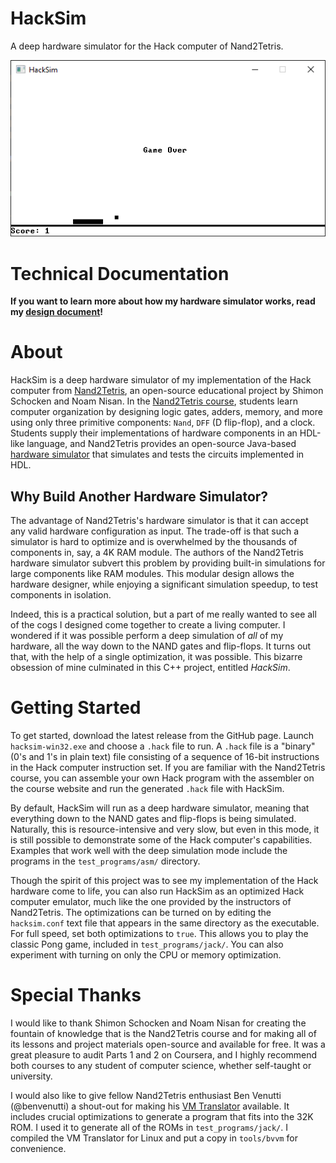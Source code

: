 # HackSim

A deep hardware simulator for the Hack computer of Nand2Tetris.

![Pong Demo](./attachments/pong.png)

# Technical Documentation

**If you want to learn more about how my hardware simulator works, read my [design document](HACKSIM-DESIGN-DOCUMENT.pdf)!**

# About

HackSim is a deep hardware simulator of my implementation of the Hack computer from [Nand2Tetris](https://www.nand2tetris.org/), an open-source educational project by Shimon Schocken and Noam Nisan. In the [Nand2Tetris course](https://www.coursera.org/learn/build-a-computer), students learn computer organization by designing logic gates, adders, memory, and more using only three primitive components: `Nand`, `DFF` (D flip-flop), and a clock. Students supply their implementations of hardware components in an HDL-like language, and Nand2Tetris provides an open-source Java-based [hardware simulator](https://www.nand2tetris.org/software) that simulates and tests the circuits implemented in HDL.

## Why Build Another Hardware Simulator?

The advantage of Nand2Tetris's hardware simulator is that it can accept any valid hardware configuration as input. The trade-off is that such a simulator is hard to optimize and is overwhelmed by the thousands of components in, say, a 4K RAM module. The authors of the Nand2Tetris hardware simulator subvert this problem by providing built-in simulations for large components like RAM modules. This modular design allows the hardware designer, while enjoying a significant simulation speedup, to test components in isolation.

Indeed, this is a practical solution, but a part of me really wanted to see all of the cogs I designed come together to create a living computer. I wondered if it was possible perform a deep simulation of _all_ of my hardware, all the way down to the NAND gates and flip-flops. It turns out that, with the help of a single optimization, it was possible. This bizarre obsession of mine culminated in this C++ project, entitled _HackSim_.


# Getting Started

To get started, download the latest release from the GitHub page. Launch `hacksim-win32.exe` and choose a `.hack` file to run. A `.hack` file is a "binary" (0's and 1's in plain text) file consisting of a sequence of 16-bit instructions in the Hack computer instruction set. If you are familiar with the Nand2Tetris course, you can assemble your own Hack program with the assembler on the course website and run the generated `.hack` file with HackSim.

By default, HackSim will run as a deep hardware simulator, meaning that everything down to the NAND gates and flip-flops is being simulated. Naturally, this is resource-intensive and very slow, but even in this mode, it is still possible to demonstrate some of the Hack computer's capabilities. Examples that work well with the deep simulation mode include the programs in the `test_programs/asm/` directory.

Though the spirit of this project was to see my implementation of the Hack hardware come to life, you can also run HackSim as an optimized Hack computer emulator, much like the one provided by the instructors of Nand2Tetris. The optimizations can be turned on by editing the `hacksim.conf` text file that appears in the same directory as the executable. For full speed, set both optimizations to `true`. This allows you to play the classic Pong game, included in `test_programs/jack/`. You can also experiment with turning on only the CPU or memory optimization.

# Special Thanks

I would like to thank Shimon Schocken and Noam Nisan for creating the fountain of knowledge that is the Nand2Tetris course and for making all of its lessons and project materials open-source and available for free. It was a great pleasure to audit Parts 1 and 2 on Coursera, and I highly recommend both courses to any student of computer science, whether self-taught or university.

I would also like to give fellow Nand2Tetris enthusiast Ben Venutti (@benvenutti) a shout-out for making his [VM Translator](https://github.com/benvenutti/nand2tetris/tree/master/08%20-%20vm%202/vmTranslator) available. It includes crucial optimizations to generate a program that fits into the 32K ROM. I used it to generate all of the ROMs in `test_programs/jack/`. I compiled the VM Translator for Linux and put a copy in `tools/bvvm` for convenience.
